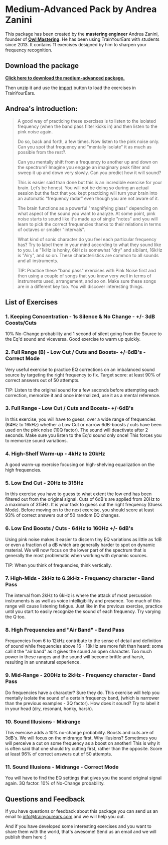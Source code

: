 # Medium-Advanced Pack by Andrea Zanini

This package has been created by the **mastering engineer** Andrea Zanini, founder of [**Owl Mastering**](http://www.owlmastering.com/). He has been using TrainYourEars with students since 2013. It contains 11 exercises designed by him to sharpen your frequency recognition.

## Download the package

[**Click here to download the medium-advanced package.**](https://cdn.trainyourears.com/exercises/zanini/Medium-Advanced%20package%20by%20Andrea%20Zanini.zip)

Then unzip it and use the [import](https://docs.trainyourears.com/options/designer#import) button to load the exercises in TrainYourEars.

## Andrea's introduction:

> A good way of practicing these exercises is to listen to the isolated frequency \(when the band pass filter kicks in\) and then listen to the pink noise again.
>
> Do so, back and forth, a few times. Now listen to the pink noise only. Can you spot that frequency and “mentally isolate" it as much as possible from the rest?.
>
> Can you mentally shift from a frequency to another up and down on the spectrum? Imagine you engage an imaginary peak filter and sweep it up and down very slowly. Can you predict how it will sound?
>
> This is easier said than done but this is an incredible exercise for your brain. Let’s be honest. You will not be doing so during an actual session but the fact that you kept practicing will turn your brain into an automatic “frequency radar” even though you are not aware of it.
>
> The brain functions as a powerful "magnifying glass" depending on what aspect of the sound you want to analyze. At some point, pink noise starts to sound like it's made up of single "notes" and you will learn to pick the correct frequencies thanks to their relations in terms of octaves or smaller "intervals".
>
> What kind of sonic character do you feel each particular frequency has? Try to label them in your mind according to what they sound like to you. I.e "1kHz is honky, 6kHz is somewhat "dry" and sibilant, 16kHz is "Airy", and so on. These characteristics are common to all sounds and all instruments.
>
> TIP: Practice these "band pass" exercises with Pink Noise first and then using a couple of songs that you know very well in terms of instruments used, arrangement, and so on. Make sure these songs are in a different key too. You will discover interesting things.

## List of Exercises

### 1. Keeping Concentration - 1s Silence & No Change - +/- 3dB Coosts/Cuts

10% No-Change probability and 1 second of silent going from the Source to the Eq'd sound and viceversa. Good exercise to warm up quickly.

### 2. Full Range \(B\) - Low Cut / Cuts and Boosts- +/-6dB's - Correct Mode

Very useful exercise to practice EQ corrections on an imbalanced sound source by targeting the right frequency to fix. Target score: at least 90% of correct answers out of 50 attempts.

TIP: Listen to the original sound for a few seconds before attempting each correction, memorize it and once internalized, use it as a mental reference.

### 3. Full Range - Low Cut / Cuts and Boosts- +/-6dB's

In this exercise, you will have to guess, over a wide range of frequencies \(64Hz to 16kHz\) whether a Low Cut or narrow 6dB-boosts / cuts have been used on the pink noise \(10Q factor\). The sound will deactivate after 2 seconds. Make sure you listen to the Eq'd sound only once! This forces you to memorize sound variations.

### 4. High-Shelf Warm-up - 4kHz to 20kHz

A good warm-up exercise focusing on high-shelving equalization on the high frequencies.

### 5. Low End Cut - 20Hz to 315Hz

In this exercise you have to guess to what extent the low end has been filtered out from the original signal. Cuts of 6dB's are applied from 20Hz to a maximum of 315Hz. It is your task to guess out the right frequency \(Guess Mode\). Before moving on to the next exercise, you should score at least 93% of correct answers out of 50 random EQ changes.

### 6. Low End Boosts / Cuts - 64Hz to 160Hz +/- 6dB's

Using pink noise makes it easier to discern tiny EQ variations as little as 1dB or even a fraction of a dB which are generally harder to spot on dynamic material. We will now focus on the lower part of the spectrum that is generally the most problematic when working with dynamic sources.

TIP: When you think of frequencies, think vertically.

### 7. High-Mids - 2kHz to 6.3kHz - Frequency character - Band Pass

The interval from 2kHz to 6kHz is where the attack of most percussion instruments is as well as voice intelligibility and presence. Too much of this range will cause listening fatigue. Just like in the previous exercise, practice until you start to easily recognize the sound of each frequency. Try varying the Q too.

### 8. High Frequencies and "Air Band" - Band Pass

Frequencies from 6 to 12kHz contribute to the sense of detail and definition of sound while frequencies above 16 - 18kHz are more felt than heard: some call it the "air band" as it gives the sound an open character. Too much power in these ranges and the sound will become brittle and harsh, resulting in an unnatural experience.

### 9. Mid-Range - 200Hz to 2kHz - Frequency character - Band Pass

Do frequencies have a character? Sure they do. This exercise will help you mentally isolate the sound of a certain frequency band, \(which is narrower than the previous examples - 3Q factor\). How does it sound? Try to label it in your head \(dry, resonant, honky, harsh\).

### 10. Sound Illusions - Midrange

This exercise adds a 10% no-change probability. Boosts and cuts are of 3dB's. We will focus on the midrange first. Why illusions? Sometimes you will perceive a cut on some frequency as a boost on another! This is why it is often said that one should try cutting first, rather than the opposite. Score at least 96% of correct answers out of 50 attempts.

### 11. Sound Illusions - Midrange - Correct Mode

You will have to find the EQ settings that gives you the sound original signal again. 3Q factor. 10% of No-Change probability.

## Questions and Feedback

If you have questions or feedback about this package you can send us an email to [info@trainyourears.com](mailto:info@trainyourears.com) and we will help you out.

And if you have developed some interesting exercises and you want to share them with the world, that's awesome! Send us an email and we will publish them here :\)

